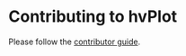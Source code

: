 # Contributing to hvPlot

Please follow the [contributor guide](https://hvplot.holoviz.org/developer_guide/index.html).
